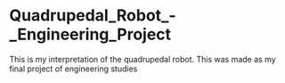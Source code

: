 # Quadrupedal_Robot_-_Engineering_Project
This is my interpretation of the quadrupedal robot. This was made as my final project of engineering studies
